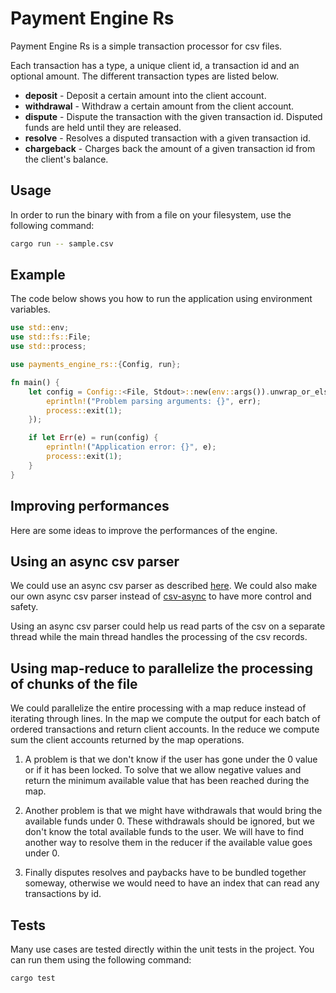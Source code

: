 # Payment Engine Rs

Payment Engine Rs is a simple transaction processor for csv files.

Each transaction has a type, a unique client id, a transaction id and an optional amount.
The different transaction types are listed below.

* **deposit** - Deposit a certain amount into the client account.
* **withdrawal** - Withdraw a certain amount from the client account.
* **dispute** - Dispute the transaction with the given transaction id. Disputed funds are held
until they are released.
* **resolve** - Resolves a disputed transaction with a given transaction id.
* **chargeback** - Charges back the amount of a given transaction id from the client's balance.

## Usage

In order to run the binary with from a file on your filesystem, use the following command:

```bash
cargo run -- sample.csv
```

## Example

The code below shows you how to run the application using environment variables.

```rust
use std::env;
use std::fs::File;
use std::process;

use payments_engine_rs::{Config, run};

fn main() {
    let config = Config::<File, Stdout>::new(env::args()).unwrap_or_else(|err| {
        eprintln!("Problem parsing arguments: {}", err);
        process::exit(1);
    });

    if let Err(e) = run(config) {
        eprintln!("Application error: {}", e);
        process::exit(1);
    }
}
```

## Improving performances

Here are some ideas to improve the performances of the engine.

## Using an async csv parser

We could use an async csv parser as described [here](https://dfrasca.hashnode.dev/rust-building-an-async-csv-parser).
We could also make our own async csv parser instead of [csv-async](https://github.com/gwierzchowski/csv-async) to have
more control and safety.

Using an async csv parser could help us read parts of the csv on a separate thread while the main thread handles the
processing of the csv records.

## Using map-reduce to parallelize the processing of chunks of the file

We could parallelize the entire processing with a map reduce instead of iterating through lines. In the map we compute 
the output for each batch of ordered transactions and return client accounts. In the reduce we compute sum the client 
accounts returned by the map operations.

1. A problem is that we don't know if the user has gone under the 0 value or if it has been locked.
To solve that we allow negative values and return the minimum available value that has been reached during the map.

2. Another problem is that we might have withdrawals that would bring the available funds under 0. These withdrawals
should be ignored, but we don't know the total available funds to the user. We will have to find another way to
resolve them in the reducer if the available value goes under 0. 

3. Finally disputes resolves and paybacks have to be bundled together someway, otherwise we
would need to have an index that can read any transactions by id.

## Tests

Many use cases are tested directly within the unit tests in the project. You can run them using the following command:

```
cargo test
```